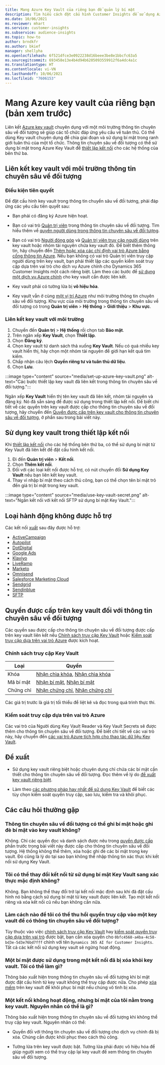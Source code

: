 ```yaml
---
title: Mang Azure Key Vault của riêng bạn để quản lý bí mật
description: Tìm hiểu cách đặt cấu hình Customer Insights để sử dụng Azure key vault của riêng bạn.
ms.date: 10/06/2021
ms.reviewer: mhart
ms.service: customer-insights
ms.subservice: audience-insights
ms.topic: how-to
author: brndkfr
ms.author: bkief
manager: shellyha
ms.openlocfilehash: 6f521dfce3e0922238d16beee3be8e1bbcfc63a5
ms.sourcegitcommit: 693458e13e4b4d94b6205093559912f6a4dc4a1c
ms.translationtype: HT
ms.contentlocale: vi-VN
ms.lasthandoff: 10/06/2021
ms.locfileid: "7606153"
---
```

# <a name="bring-your-own-azure-key-vault-preview"></a>Mang Azure key vault của riêng bạn (bản xem trước)

Liên kết [Azure key vault](/azure/key-vault/general/basic-concepts) chuyên dụng với một môi trường thông tin chuyên sâu về đối tượng sẽ giúp các tổ chức đáp ứng yêu cầu về tuân thủ.
Có thể dùng Key vault chuyên dụng để chia giai đoạn và sử dụng bí mật trong ranh giới tuân thủ của một tổ chức. Thông tin chuyên sâu về đối tượng có thể sử dụng bí mật trong Azure Key Vault để [thiết lập kết nối](connections.md) cho các hệ thống của bên thứ ba.

## <a name="link-the-key-vault-to-the-audience-insights-environment"></a>Liên kết key vault với môi trường thông tin chuyên sâu về đối tượng

### <a name="prerequisites"></a>Điều kiện tiên quyết

Để đặt cấu hình key vault trong thông tin chuyển sâu về đối tương, phải đáp ứng các yêu cầu tiên quyết sau:

- Bạn phải có đăng ký Azure hiện hoạt.

- Bạn có vai trò [Quản trị viên](permissions.md#administrator) trong thông tin chuyên sâu về đối tượng. Tìm hiểu thêm về [quyền người dùng trong thông tin chuyên sâu về đối tượng](permissions.md#assign-roles-and-permissions).

- Bạn có vai trò [Người đóng góp](/azure/role-based-access-control/built-in-roles#contributor) và [Quản trị viên truy cập người dùng](/azure/role-based-access-control/built-in-roles#user-access-administrator) trên key vault hoặc nhóm tài nguyên chứa key vault đó. Để biết thêm thông tin, hãy chuyển đến [Thêm hoặc xóa các chỉ định vai trò Azure bằng cổng thông tin Azure](/azure/role-based-access-control/role-assignments-portal). Nếu bạn không có vai trò Quản trị viên truy cập người dùng trên key vault, bạn phải thiết lập các quyền kiểm soát truy cập dựa trên vai trò cho dịch vụ Azure chính cho Dynamics 365 Customer Insights một cách riêng biệt. Làm theo các bước để [sử dụng một dịch vụ Azure chính](connect-service-principal.md) cho key vault cần được liên kết.

- Key vault phải có tường lửa bị **vô hiệu hóa**.

- Key vault vẫn ở cùng [một vị trí Azure](https://azure.microsoft.com/global-infrastructure/geographies/#overview) như môi trường thông tin chuyên sâu về đối tượng. Khu vực của môi trường trong thông tin chuyên sâu về đối tượng có trong **Quản trị viên** > **Hệ thống** > **Giới thiệu** > **Khu vực**.

### <a name="link-a-key-vault-to-the-environment"></a>Liên kết key vault với môi trường

1. Chuyển đến **Quản trị** > **Hệ thống** rồi chọn tab **Bảo mật**.
1. Trên ngăn xếp **Key Vault**, chọn **Thiết lập**.
1. Chọn **Đăng ký**.
1. Chọn key vault từ danh sách thả xuống **Key Vault**. Nếu có quá nhiều key vault hiển thị, hãy chọn một nhóm tài nguyên để giới hạn kết quả tìm kiếm.
1. Chấp nhận câu lệch **Quyền riêng tư và tuân thủ dữ liệu**.
1. Chọn **Lưu**.

:::image type="content" source="media/set-up-azure-key-vault.png" alt-text="Các bước thiết lập key vault đã liên kết trong thông tin chuyên sâu về đối tượng.":::

Ngăn xếp **Key Vault** hiển thị tên key vault đã liên kết, nhóm tài nguyên và đăng ký. Nó đã sẵn sàng để được sử dụng trong thiết lập kết nối.
Để biết chi tiết về các quyền trên key vault được cấp cho thông tin chuyên sâu về đối tượng, hãy chuyển đến [Quyền được cấp trên key vault cho thông tin chuyên sâu về đối tượng](#permissions-granted-on-the-key-vault-to-audience-insights), ở phần sau trong bài viết này.

## <a name="use-the-key-vault-in-the-connection-setup"></a>Sử dụng key vault trong thiết lập kết nối

Khi [thiết lập kết nối](connections.md) cho các hệ thống bên thứ ba, có thể sử dụng bí mật từ Key Vault đã liên kết để đặt cấu hình kết nối.

1. Đi đến **Quản trị viên** > **Kết nối**.
1. Chọn **Thêm kết nối**.
1. Đối với các loại kết nối được hỗ trợ, có nút chuyển đổi **Sử dụng Key Vault** nếu bạn liên kết key vault.
1. Thay vì nhập bí mật theo cách thủ công, bạn có thể chọn tên bí mật trỏ đến giá trị bí mật trong key vault.

:::image type="content" source="media/use-key-vault-secret.png" alt-text="Ngăn kết nối với kết nối SFTP sử dụng bí mật Key Vault.":::

## <a name="supported-connection-types"></a>Loại hành động không được hỗ trợ

Các kết nối [xuất](export-destinations.md) sau đây được hỗ trợ:

* [ActiveCampaign](export-active-campaign.md)
* [Autopilot](export-autopilot.md)
* [DotDigital](export-dotdigital.md)
* [Google Ads](export-google-ads.md)
* [Klaviyo](export-klaviyo.md)
* [LiveRamp](export-liveramp.md)
* [Marketo](export-marketo.md)
* [Omnisend](export-omnisend.md)
* [Salesforce Marketing Cloud](export-salesforce.md)
* [Sendgrid](export-sendgrid.md)
* [Sendinblue](export-sendinblue.md)
* [SFTP](export-sftp.md)

## <a name="permissions-granted-on-the-key-vault-to-audience-insights"></a>Quyền được cấp trên key vault đối với thông tin chuyên sâu về đối tượng

Các quyền sau được cấp cho thông tin chuyên sâu về đối tượng được cấp trên key vault liên kết nếu [Chính sách truy cập Key Vault](/azure/key-vault/general/assign-access-policy?tabs=azure-portal) hoặc [Kiểm soát truy cập dựa trên vai trò Azure](/azure/key-vault/general/rbac-guide?tabs=azure-cli) được kích hoạt.

### <a name="key-vault-access-policy"></a>Chính sách truy cập Key Vault

| Loại        | Quyền          |
| ----------- | -------------------- |
| Khóa         | [Nhận chìa khóa](/rest/api/keyvault/get-keys), [Nhận chìa khóa](/rest/api/keyvault/get-key)                                 |
| Mã bí mật      | [Nhận bí mật](/rest/api/keyvault/get-secrets), [Nhận bí mật](/rest/api/keyvault/get-secret)                     |
| Chứng chỉ | [Nhận chứng chỉ](/rest/api/keyvault/get-certificates), [Nhận chứng chỉ](/rest/api/keyvault/get-certificate) |

Các giá trị trước là giá trị tối thiểu để liệt kê và đọc trong quá trình thực thi.

### <a name="azure-role-based-access-control"></a>Kiểm soát truy cập dựa trên vai trò Azure

Các vai trò của Người dùng Key Vault Reader và Key Vault Secrets sẽ được thêm cho thông tin chuyên sâu về đối tượng. Để biết chi tiết về các vai trò này, hãy chuyển đến [các vai trò Azure tích hợp cho thao tác dữ liệu Key Vault](/azure/key-vault/general/rbac-guide?tabs=azure-cli).

## <a name="recommendations"></a>Đề xuất

- Sử dụng key vault riêng biệt hoặc chuyên dụng chỉ chứa các bí mật cần thiết cho thông tin chuyên sâu về đối tượng. Đọc thêm về lý do [đề xuất key vault riêng biệt](/azure/key-vault/general/best-practices#why-we-recommend-separate-key-vaults).

- Làm theo [các phương pháp hay nhất để sử dụng Key Vault](/azure/key-vault/general/best-practices#turn-on-logging) để biết các tùy chọn kiểm soát quyền truy cập, sao lưu, kiểm tra và khôi phục.

## <a name="frequently-asked-questions"></a>Các câu hỏi thường gặp

### <a name="can-audience-insights-write-secrets-or-overwrite-secrets-into-the-key-vault"></a>Thông tin chuyên sâu về đối tượng có thể ghi bí mật hoặc ghi đè bí mật vào key vault không?

Không. Chỉ các quyền đọc và danh sách được nêu trong [quyền được cấp](#permissions-granted-on-the-key-vault-to-audience-insights) phần trước trong bài viết này được cấp cho thông tin chuyên sâu về đối tượng. Hệ thống không thể thêm, xóa hoặc ghi đè các bí mật trong key vault. Đó cũng là lý do tại sao bạn không thể nhập thông tin xác thực khi kết nối sử dụng Key Vault.

### <a name="can-i-change-a-connection-from-using-key-vault-secrets-to-default-authentication"></a>Tôi có thể thay đổi kết nối từ sử dụng bí mật Key Vault sang xác thực mặc định không?

Không. Bạn không thể thay đổi trở lại kết nối mặc định sau khi đã đặt cấu hình nó bằng cách sử dụng bí mật từ key vault được liên kết. Tạo một kết nối riêng và xóa kết nối cũ nếu bạn không cần nữa.

### <a name="how-can-i-revoke-access-to-a-key-vault-for-audience-insights"></a>Làm cách nào để tôi có thể thu hồi quyền truy cập vào một key vault để có thông tin chuyên sâu về đối tượng?

Tùy thuộc vào việc [chính sách truy cập Key Vault](/azure/key-vault/general/assign-access-policy?tabs=azure-portal) hay [kiểm soát quyền truy cập dựa trên vai trò](/azure/key-vault/general/rbac-guide?tabs=azure-cli) được bật, bạn cần xóa quyền cho `0bfc4568-a4ba-4c58-bd3e-5d3e76bd7fff` chính với tên `Dynamics 365 AI for Customer Insights`. Tất cả các kết nối sử dụng key vault sẽ ngừng hoạt động.

### <a name="a-secret-thats-used-in-a-connection-got-removed-from-the-key-vault-what-can-i-do"></a>Một bí mật được sử dụng trong một kết nối đã bị xóa khỏi key vault. Tôi có thể làm gì?

Thông báo xuất hiện trong thông tin chuyên sâu về đối tượng khi bí mật được đặt cấu hình từ key vault không thể truy cập được nữa. Cho phép [xóa mềm](/azure/key-vault/general/soft-delete-overview) trên key vault để khôi phục bí mật nếu chúng vô tình bị xóa.

### <a name="a-connection-doesnt-work-but-my-secret-is-in-the-key-vault-what-might-be-the-cause"></a>Một kết nối không hoạt động, nhưng bí mật của tôi nằm trong key vault. Nguyên nhân có thể là gì?

Thông báo xuất hiện trong thông tin chuyên sâu về đối tượng khi không thể truy cập key vault. Nguyên nhân có thể:

- Quyền đối với thông tin chuyên sâu về đối tượng cho dịch vụ chính đã bị xóa. Chúng cần được khôi phục theo cách thủ công.

- Tường lửa trên key vault được bật. Tường lửa phải được vô hiệu hóa để giúp người xem có thể truy cập lại key vault để xem thông tin chuyên sâu về đối tượng.
